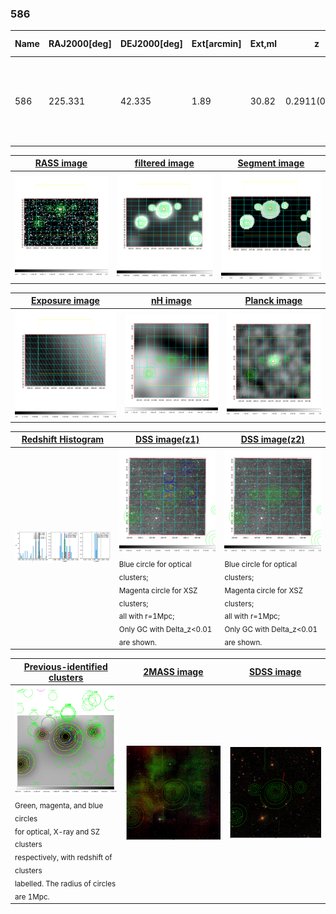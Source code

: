 <div STYLE="page-break-after: always;"></div>

### 586

|Name|RAJ2000[deg]|DEJ2000[deg] |Ext[arcmin]| Ext,ml | z | z_src| C|GC(XSZ,Delta_z<0.01)| GC(OPT,Delta_z<0.01)|GC| R_sig[arcmin] | R500[arcmin] | R500[Mpc]| CRsig[c/s] | CR500[c/s] |L500[1E44 erg/s]|F500[1E-12 erg/s/cm^2]| M500[1E14 Msun]|Tx[keV]|Cnt_sig|Beta|Rc[arcmin]|Comment|Alias|
|---|---|---|---|---|---|------|---|--------|---------|----------|---|---|---|---|---|---|---|---|---|---|---|---|---|---|
|586| 225.331| 42.335| 1.89| 30.82| 0.2911(0.005)| z1, z_xsz| B| MCXC, PSZ2, Tar| N, W| C, F20, MCXC, N, PSZ2, Tar, W, XCS| 12.700| 4.488| 1.175| 0.132(0.028)| 0.119(0.025)| 6.668(0.929)| 2.478(0.345)| 6.21(0.40)| 7.27(0.30)| 80.3| 0.707(-0.135+0.176)| 2.994(-1.137+1.181)| -| k190|

|[RASS image](../image/586/586_img.pdf)|[filtered image](../image/586/586_fil.pdf)|[Segment image](../image/586/586_seg.pdf)|
|-------------------|--------------------|-------------------|
| <img src="../image/586/586_img.png" width="300">  | <img src="../image/586/586_fil.png" width="300">   | <img src="../image/586/586_seg.png" width="300">  |

|[Exposure image](../image/586/586_mex.pdf)| [nH image](../image/586/586_nh.pdf)| [Planck image](../image/586/586_p.pdf)|
|-------------------|--------------------|-------------------|
|<img src="../image/586/586_mex.png" width="300">   | <img src="../image/586/586_nh.png" width="300">    | <img src="../image/586/586_p.png" width="300"> |

|[Redshift Histogram](../image/586/586_zg.pdf) | [DSS image(z1)](../image/586/586_dss_z1.pdf)      |  [DSS image(z2)](../image/586/586_dss_z2.pdf)    |
|-------------------|--------------------|-------------------|
|<img src="../image/586/586_zg.png" width="300"> |<img src="../image/586/586_dss_z1.png" width="300"> <sub><br>Blue circle for optical clusters; <br>Magenta circle for XSZ clusters; <br>all with r=1Mpc; <br>Only GC with Delta_z<0.01 are shown. </sub>| <img src="../image/586/586_dss_z2.png" width="300"><sub><br>Blue circle for optical clusters; <br>Magenta circle for XSZ clusters; <br>all with r=1Mpc; <br>Only GC with Delta_z<0.01 are shown. </sub> |

|[Previous-identified clusters](../image/586/586_gc.pdf) | [2MASS image](../image/586/586_2mass.pdf)      |[SDSS image](../image/586/586_sdss.pdf)   |
|-------------------|-------------------|-------------------|
|<img src=../image/586/586_gc.png width="300"> <br><sub>Green, magenta, and blue circles <br>for optical, X-ray and SZ clusters <br>respectively, with redshift of clusters <br>labelled. The radius of circles <br>are 1Mpc.</sub>|<img src="../image/586/586_2mass.png" width="300">  | <img src="../image/586/586_sdss.png" width="300">  |





